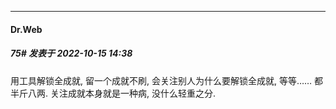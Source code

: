 

*****

####  Dr.Web  
##### 75#       发表于 2022-10-15 14:38

用工具解锁全成就, 留一个成就不刷, 会关注别人为什么要解锁全成就, 等等…… 都半斤八两. 关注成就本身就是一种病, 没什么轻重之分.

